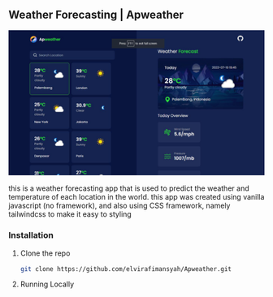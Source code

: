 ## Weather Forecasting | Apweather

![thumbnail](src/img/apweather.png)

this is a weather forecasting app that is used to predict the weather and temperature of each location in the world. this app was created using vanilla javascript (no framework), and also using CSS framework, namely tailwindcss to make it easy to styling

### Installation

1. Clone the repo
   ```sh
   git clone https://github.com/elvirafimansyah/Apweather.git
   ```
2. Running Locally